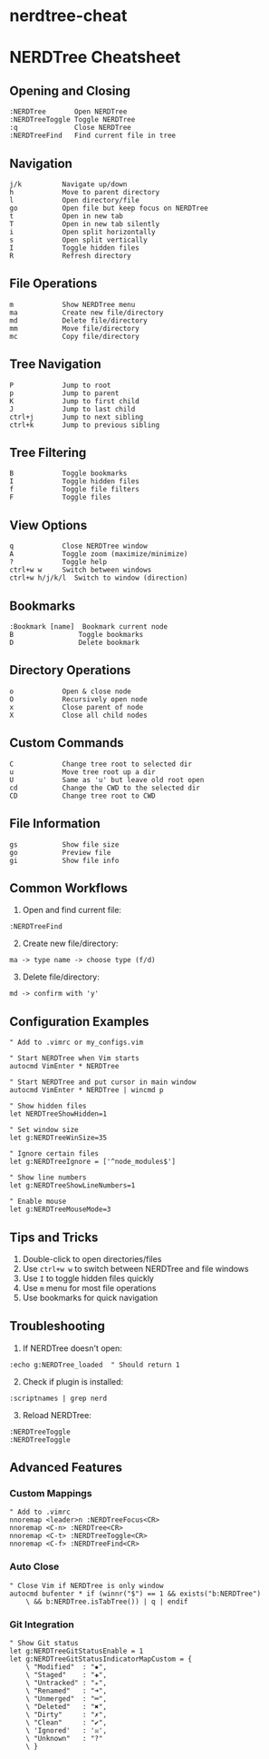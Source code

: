 # nerdtree-cheat
# NERDTree Cheatsheet

## Opening and Closing
```
:NERDTree       Open NERDTree
:NERDTreeToggle Toggle NERDTree
:q              Close NERDTree
:NERDTreeFind   Find current file in tree
```

## Navigation
```
j/k          Navigate up/down
h            Move to parent directory
l            Open directory/file
go           Open file but keep focus on NERDTree
t            Open in new tab
T            Open in new tab silently
i            Open split horizontally
s            Open split vertically
I            Toggle hidden files
R            Refresh directory
```

## File Operations
```
m            Show NERDTree menu
ma           Create new file/directory
md           Delete file/directory
mm           Move file/directory
mc           Copy file/directory
```

## Tree Navigation
```
P            Jump to root
p            Jump to parent
K            Jump to first child
J            Jump to last child
ctrl+j       Jump to next sibling
ctrl+k       Jump to previous sibling
```

## Tree Filtering
```
B            Toggle bookmarks
I            Toggle hidden files
f            Toggle file filters
F            Toggle files
```

## View Options
```
q            Close NERDTree window
A            Toggle zoom (maximize/minimize)
?            Toggle help
ctrl+w w     Switch between windows
ctrl+w h/j/k/l  Switch to window (direction)
```

## Bookmarks
```
:Bookmark [name]  Bookmark current node
B                Toggle bookmarks
D                Delete bookmark
```

## Directory Operations
```
o            Open & close node
O            Recursively open node
x            Close parent of node
X            Close all child nodes
```

## Custom Commands
```
C            Change tree root to selected dir
u            Move tree root up a dir
U            Same as 'u' but leave old root open
cd           Change the CWD to the selected dir
CD           Change tree root to CWD
```

## File Information
```
gs           Show file size
go           Preview file
gi           Show file info
```

## Common Workflows
1. Open and find current file:
```
:NERDTreeFind
```

2. Create new file/directory:
```
ma -> type name -> choose type (f/d)
```

3. Delete file/directory:
```
md -> confirm with 'y'
```

## Configuration Examples
```vim
" Add to .vimrc or my_configs.vim

" Start NERDTree when Vim starts
autocmd VimEnter * NERDTree

" Start NERDTree and put cursor in main window
autocmd VimEnter * NERDTree | wincmd p

" Show hidden files
let NERDTreeShowHidden=1

" Set window size
let g:NERDTreeWinSize=35

" Ignore certain files
let g:NERDTreeIgnore = ['^node_modules$']

" Show line numbers
let g:NERDTreeShowLineNumbers=1

" Enable mouse
let g:NERDTreeMouseMode=3
```

## Tips and Tricks
1. Double-click to open directories/files
2. Use `ctrl+w w` to switch between NERDTree and file windows
3. Use `I` to toggle hidden files quickly
4. Use `m` menu for most file operations
5. Use bookmarks for quick navigation

## Troubleshooting
1. If NERDTree doesn't open:
```vim
:echo g:NERDTree_loaded  " Should return 1
```

2. Check if plugin is installed:
```vim
:scriptnames | grep nerd
```

3. Reload NERDTree:
```vim
:NERDTreeToggle
:NERDTreeToggle
```

## Advanced Features
### Custom Mappings
```vim
" Add to .vimrc
nnoremap <leader>n :NERDTreeFocus<CR>
nnoremap <C-n> :NERDTree<CR>
nnoremap <C-t> :NERDTreeToggle<CR>
nnoremap <C-f> :NERDTreeFind<CR>
```

### Auto Close
```vim
" Close Vim if NERDTree is only window
autocmd bufenter * if (winnr("$") == 1 && exists("b:NERDTree") 
    \ && b:NERDTree.isTabTree()) | q | endif
```

### Git Integration
```vim
" Show Git status
let g:NERDTreeGitStatusEnable = 1
let g:NERDTreeGitStatusIndicatorMapCustom = {
    \ "Modified"  : "✹",
    \ "Staged"    : "✚",
    \ "Untracked" : "✭",
    \ "Renamed"   : "➜",
    \ "Unmerged"  : "═",
    \ "Deleted"   : "✖",
    \ "Dirty"     : "✗",
    \ "Clean"     : "✔︎",
    \ 'Ignored'   : '☒',
    \ "Unknown"   : "?"
    \ }
```
